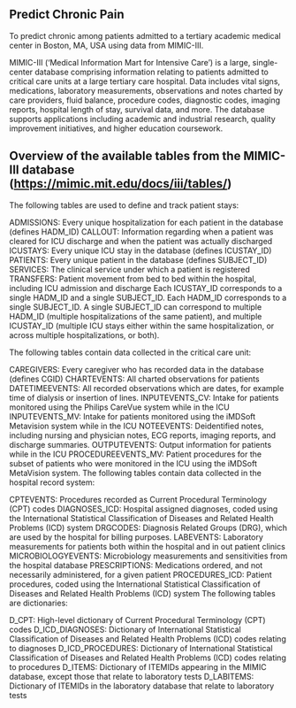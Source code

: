 ## Predict Chronic Pain 
To predict chronic among patients admitted to a tertiary academic medical center in Boston, MA, USA using data from MIMIC-III. 

MIMIC-III (‘Medical Information Mart for Intensive Care’) is a large, single-center database comprising information relating to patients admitted to critical care units at a large tertiary care hospital. Data includes vital signs, medications, laboratory measurements, observations and notes charted by care providers, fluid balance, procedure codes, diagnostic codes, imaging reports, hospital length of stay, survival data, and more. The database supports applications including academic and industrial research, quality improvement initiatives, and higher education coursework.

## Overview of the available tables from the MIMIC-III database (https://mimic.mit.edu/docs/iii/tables/)

The following tables are used to define and track patient stays:

ADMISSIONS: Every unique hospitalization for each patient in the database (defines HADM_ID)
CALLOUT: Information regarding when a patient was cleared for ICU discharge and when the patient was actually discharged
ICUSTAYS: Every unique ICU stay in the database (defines ICUSTAY_ID)
PATIENTS: Every unique patient in the database (defines SUBJECT_ID)
SERVICES: The clinical service under which a patient is registered
TRANSFERS: Patient movement from bed to bed within the hospital, including ICU admission and discharge
Each ICUSTAY_ID corresponds to a single HADM_ID and a single SUBJECT_ID. Each HADM_ID corresponds to a single SUBJECT_ID. A single SUBJECT_ID can correspond to multiple HADM_ID (multiple hospitalizations of the same patient), and multiple ICUSTAY_ID (multiple ICU stays either within the same hospitalization, or across multiple hospitalizations, or both).

The following tables contain data collected in the critical care unit:

CAREGIVERS: Every caregiver who has recorded data in the database (defines CGID)
CHARTEVENTS: All charted observations for patients
DATETIMEEVENTS: All recorded observations which are dates, for example time of dialysis or insertion of lines.
INPUTEVENTS_CV: Intake for patients monitored using the Philips CareVue system while in the ICU
INPUTEVENTS_MV: Intake for patients monitored using the iMDSoft Metavision system while in the ICU
NOTEEVENTS: Deidentified notes, including nursing and physician notes, ECG reports, imaging reports, and discharge summaries.
OUTPUTEVENTS: Output information for patients while in the ICU
PROCEDUREEVENTS_MV: Patient procedures for the subset of patients who were monitored in the ICU using the iMDSoft MetaVision system.
The following tables contain data collected in the hospital record system:

CPTEVENTS: Procedures recorded as Current Procedural Terminology (CPT) codes
DIAGNOSES_ICD: Hospital assigned diagnoses, coded using the International Statistical Classification of Diseases and Related Health Problems (ICD) system
DRGCODES: Diagnosis Related Groups (DRG), which are used by the hospital for billing purposes.
LABEVENTS: Laboratory measurements for patients both within the hospital and in out patient clinics
MICROBIOLOGYEVENTS: Microbiology measurements and sensitivities from the hospital database
PRESCRIPTIONS: Medications ordered, and not necessarily administered, for a given patient
PROCEDURES_ICD: Patient procedures, coded using the International Statistical Classification of Diseases and Related Health Problems (ICD) system
The following tables are dictionaries:

D_CPT: High-level dictionary of Current Procedural Terminology (CPT) codes
D_ICD_DIAGNOSES: Dictionary of International Statistical Classification of Diseases and Related Health Problems (ICD) codes relating to diagnoses
D_ICD_PROCEDURES: Dictionary of International Statistical Classification of Diseases and Related Health Problems (ICD) codes relating to procedures
D_ITEMS: Dictionary of ITEMIDs appearing in the MIMIC database, except those that relate to laboratory tests
D_LABITEMS: Dictionary of ITEMIDs in the laboratory database that relate to laboratory tests

